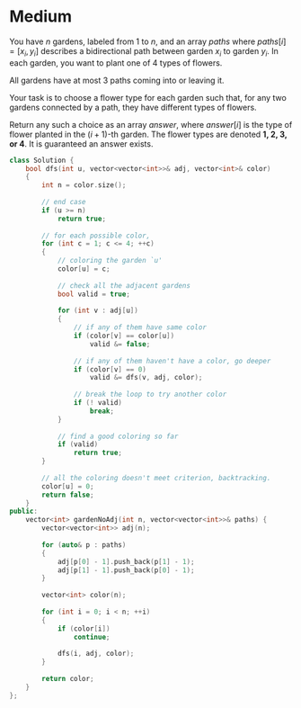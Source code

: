 # Medium

You have $n$ gardens, labeled from $1$ to $n$, and an array $paths$ where $paths[i] = [x_i, y_i]$ describes a bidirectional path between garden $x_i$ to garden $y_i$. In each garden, you want to plant one of $4$ types of flowers.

All gardens have at most 3 paths coming into or leaving it.

Your task is to choose a flower type for each garden such that, for any two gardens connected by a path, they have different types of flowers.

Return any such a choice as an array $answer$, where $answer[i]$ is the type of flower planted in the $(i+1)$-th garden. The flower types are denoted **1, 2, 3, or 4**. It is guaranteed an answer exists.

```cpp
class Solution {
    bool dfs(int u, vector<vector<int>>& adj, vector<int>& color)
    {
        int n = color.size();
        
        // end case
        if (u >= n)
            return true;
        
        // for each possible color,
        for (int c = 1; c <= 4; ++c)
        {
            // coloring the garden `u'
            color[u] = c;
            
            // check all the adjacent gardens
            bool valid = true;
            
            for (int v : adj[u])
            {
                // if any of them have same color
                if (color[v] == color[u])
                    valid &= false;
                
                // if any of them haven't have a color, go deeper
                if (color[v] == 0)
                    valid &= dfs(v, adj, color);
                
                // break the loop to try another color
                if (! valid)
                    break;
            }
            
            // find a good coloring so far
            if (valid)
                return true;
        }
        
        // all the coloring doesn't meet criterion, backtracking.
        color[u] = 0;
        return false;
    }
public:
    vector<int> gardenNoAdj(int n, vector<vector<int>>& paths) {
        vector<vector<int>> adj(n);
        
        for (auto& p : paths)
        {
            adj[p[0] - 1].push_back(p[1] - 1);
            adj[p[1] - 1].push_back(p[0] - 1);
        }
        
        vector<int> color(n);
        
        for (int i = 0; i < n; ++i)
        {
            if (color[i])
                continue;
            
            dfs(i, adj, color);
        }
        
        return color;
    }
};
```
